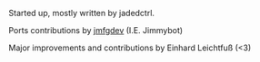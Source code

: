 Started up, mostly written by jadedctrl.

Ports contributions by [jmfgdev](https://notabug.org/jimmybot) (I.E. Jimmybot)

Major improvements and contributions by Einhard Leichtfuß (<3)
